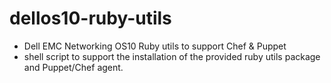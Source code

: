 # dellos10-ruby-utils
- Dell EMC Networking OS10 Ruby utils to support Chef &amp; Puppet
- shell script to support the installation of the provided ruby utils package and Puppet/Chef agent.
